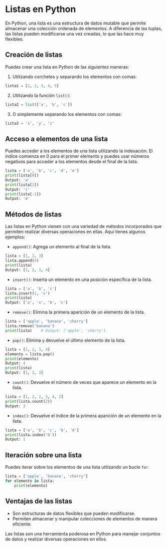 # Listas en Python

En Python, una lista es una estructura de datos mutable que permite almacenar una colección ordenada de elementos. A diferencia de las tuplas, las listas pueden modificarse una vez creadas, lo que las hace muy flexibles.

## Creación de listas

Puedes crear una lista en Python de las siguientes maneras:

1. Utilizando corchetes y separando los elementos con comas:

```python
lista1 = [1, 2, 3, 4, 5]
```

2. Utilizando la función `list()`:

```python
lista2 = list(['a', 'b', 'c'])
```

3. O simplemente separando los elementos con comas:

```python
lista3 = 'x', 'y', 'z'
```

## Acceso a elementos de una lista

Puedes acceder a los elementos de una lista utilizando la indexación. El índice comienza en 0 para el primer elemento y puedes usar números negativos para acceder a los elementos desde el final de la lista.

```python
lista = ['a', 'b', 'c', 'd', 'e']
print(lista[0]) 
Output: 'a'
print(lista[2]) 
Output: 'c'
print(lista[-1])
Output: 'e'
```

## Métodos de listas

Las listas en Python vienen con una variedad de métodos incorporados que permiten realizar diversas operaciones en ellas. Aquí tienes algunos ejemplos:

- `append()`: Agrega un elemento al final de la lista.

```python
lista = [1, 2, 3]
lista.append(4)
print(lista)
Output: [1, 2, 3, 4]
```

- `insert()`: Inserta un elemento en una posición específica de la lista.

```python
lista = ['a', 'b', 'c']
lista.insert(1, 'x')
print(lista)
Output: ['a', 'x', 'b', 'c']
```

- `remove()`: Elimina la primera aparición de un elemento de la lista.

```python
lista = ['apple', 'banana', 'cherry']
lista.remove('banana')
print(lista)    # Output: ['apple', 'cherry']
```

- `pop()`: Elimina y devuelve el último elemento de la lista.

```python
lista = [1, 2, 3, 4]
elemento = lista.pop()
print(elemento)
Output: 4
print(lista)
Output: [1, 2, 3]
```

- `count()`: Devuelve el número de veces que aparece un elemento en la lista.

```python
lista = [1, 2, 2, 3, 4, 2]
print(lista.count(2))
Output: 3
```

- `index()`: Devuelve el índice de la primera aparición de un elemento en la lista.

```python
lista = ['a', 'b', 'c', 'b', 'd']
print(lista.index('b'))
Output: 1
```

## Iteración sobre una lista

Puedes iterar sobre los elementos de una lista utilizando un bucle `for`.

```python
lista = ['apple', 'banana', 'cherry']
for elemento in lista:
    print(elemento)
```

## Ventajas de las listas

- Son estructuras de datos flexibles que pueden modificarse.
- Permiten almacenar y manipular colecciones de elementos de manera eficiente.

Las listas son una herramienta poderosa en Python para manejar conjuntos de datos y realizar diversas operaciones en ellos.
